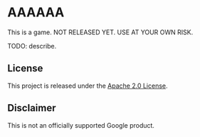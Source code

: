 # AAAAAA

This is a game. NOT RELEASED YET. USE AT YOUR OWN RISK.

TODO: describe.

## License

This project is released under the [Apache 2.0 License](LICENSE).

## Disclaimer

This is not an officially supported Google product.
